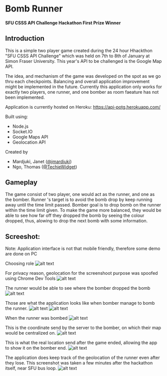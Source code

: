 # Bomb Runner
#### SFU CSSS API Challenge Hackathon First Prize Winner
## Introduction
This is a simple two player game created during the 24 hour Hhackthon "SFU CSSS API Challenge" which was held on 7th to 8th of January at Simon Fraser University. This year's API to be challenged is the Google Map API.

The idea, and mechanism of the game was developed on the spot as we go thru each checkpoints. Balancing and overall application improvement might be implemented in the future. Currently this application only works for exactly two players, one runner, and one bomber as room faeature has not been implemented.

Application is currently hosted on Heroku:
https://api-potg.herokuapp.com/

Built using:
+ Node.js
+ Socket.IO
+ Google Maps API
+ Geolocation API

Created by
+ Mardjuki, Janet ([@jmardjuki](https://github.com/jmardjuki))
+ Ngo, Thomas ([@TechieWidget](https://github.com/TechieWidget))

## Gameplay
The game consist of two player, one would act as the runner, and one as the bomber. Runner 's target is to avoid the bomb drop by keep running away until the time limit passed. Bomber goal is to drop bomb on the runner within the time limit given. To make the game more balanced, they would be able to see how far off they dropped the bomb by seeing the colour dropped, thus, alowing to drop the next bomb with some information.

## Screeshot:

Note: Application interface is not that mobile friendly, therefore some demo are done on PC

Choosing role
![alt text](http://i.imgur.com/aGXtsoh.png "titlePage_choosing")

For privacy reason, geolocation for the screenshoot purpose was spoofed using Chrome Dev Tools
![alt text](http://i.imgur.com/Zxgxahs.png "ChromeDevTools")


The runner would be able to see where the bomber dropped the bomb
![alt text](http://i.imgur.com/PSIRKUB.png"runner_bombDropped")

Those are what the application looks like when bomber manage to bomb the runner.
![alt text](http://i.imgur.com/hZLfY8w.png"bomber_bombedPrompt")
![alt text](http://i.imgur.com/JvgX9m9.png"runner_bombedResult")

When the runner was bombed
![alt text](http://i.imgur.com/L9ftXYO.png"runner_bombed")

This is the coordinate send by the server to the bomber, on which their map would be centralized on.
![alt text](http://i.imgur.com/xFigPzd.png"bomber_receiveData")

This is what the real location send after the game ended, allowing the app to show it on the bomber end.
![alt text](http://i.imgur.com/8cRIJN7.png"bomber_receiveDataEnd")

The application does keep track of the geolocation of the runner even after they lose.
This screenshot was taken a few minutes after the hackathon itself, near SFU bus loop.
![alt text](http://i.imgur.com/eoWmRnX.png"bomber_receiveDataEnd")

